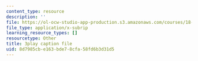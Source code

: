 ```yaml
---
content_type: resource
description: ''
file: https://ol-ocw-studio-app-production.s3.amazonaws.com/courses/18-03sc-differential-equations-fall-2011/8d7985cbe163bde78cfa58fd6b3d31d5_te6Mplq3DCU.srt
file_type: application/x-subrip
learning_resource_types: []
resourcetype: Other
title: 3play caption file
uid: 8d7985cb-e163-bde7-8cfa-58fd6b3d31d5
---
```

